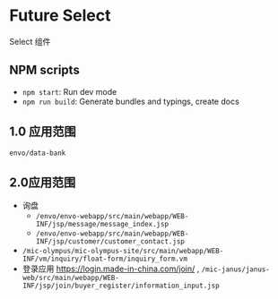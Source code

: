 # Future Select

Select 组件

## NPM scripts

 - `npm start`: Run dev mode
 - `npm run build`: Generate bundles and typings, create docs

## 1.0 应用范围

`envo/data-bank`

## 2.0应用范围

- 询盘
  - `/envo/envo-webapp/src/main/webapp/WEB-INF/jsp/message/message_index.jsp`
  - `/envo/envo-webapp/src/main/webapp/WEB-INF/jsp/customer/customer_contact.jsp`
- `/mic-olympus/mic-olympus-site/src/main/webapp/WEB-INF/vm/inquiry/float-form/inquiry_form.vm`
- 登录应用 https://login.made-in-china.com/join/ , `/mic-janus/janus-web/src/main/webapp/WEB-INF/jsp/join/buyer_register/information_input.jsp`